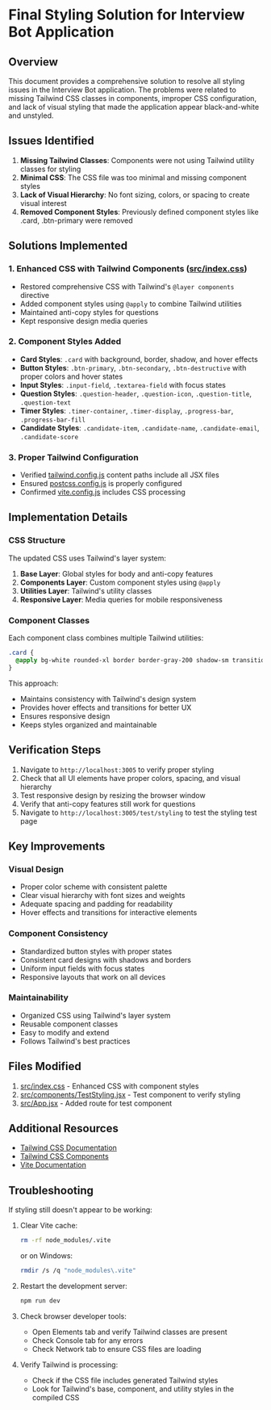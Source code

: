 # Final Styling Solution for Interview Bot Application

## Overview

This document provides a comprehensive solution to resolve all styling issues in the Interview Bot application. The problems were related to missing Tailwind CSS classes in components, improper CSS configuration, and lack of visual styling that made the application appear black-and-white and unstyled.

## Issues Identified

1. **Missing Tailwind Classes**: Components were not using Tailwind utility classes for styling
2. **Minimal CSS**: The CSS file was too minimal and missing component styles
3. **Lack of Visual Hierarchy**: No font sizing, colors, or spacing to create visual interest
4. **Removed Component Styles**: Previously defined component styles like .card, .btn-primary were removed

## Solutions Implemented

### 1. Enhanced CSS with Tailwind Components ([src/index.css](file:///d:/interview%20bot/src/index.css))

- Restored comprehensive CSS with Tailwind's `@layer components` directive
- Added component styles using `@apply` to combine Tailwind utilities
- Maintained anti-copy styles for questions
- Kept responsive design media queries

### 2. Component Styles Added

- **Card Styles**: `.card` with background, border, shadow, and hover effects
- **Button Styles**: `.btn-primary`, `.btn-secondary`, `.btn-destructive` with proper colors and hover states
- **Input Styles**: `.input-field`, `.textarea-field` with focus states
- **Question Styles**: `.question-header`, `.question-icon`, `.question-title`, `.question-text`
- **Timer Styles**: `.timer-container`, `.timer-display`, `.progress-bar`, `.progress-bar-fill`
- **Candidate Styles**: `.candidate-item`, `.candidate-name`, `.candidate-email`, `.candidate-score`

### 3. Proper Tailwind Configuration

- Verified [tailwind.config.js](file:///d:/interview%20bot/tailwind.config.js) content paths include all JSX files
- Ensured [postcss.config.js](file:///d:/interview%20bot/postcss.config.js) is properly configured
- Confirmed [vite.config.js](file:///d:/interview%20bot/vite.config.js) includes CSS processing

## Implementation Details

### CSS Structure

The updated CSS uses Tailwind's layer system:

1. **Base Layer**: Global styles for body and anti-copy features
2. **Components Layer**: Custom component styles using `@apply`
3. **Utilities Layer**: Tailwind's utility classes
4. **Responsive Layer**: Media queries for mobile responsiveness

### Component Classes

Each component class combines multiple Tailwind utilities:

```css
.card {
  @apply bg-white rounded-xl border border-gray-200 shadow-sm transition-shadow hover:shadow-md;
}
```

This approach:
- Maintains consistency with Tailwind's design system
- Provides hover effects and transitions for better UX
- Ensures responsive design
- Keeps styles organized and maintainable

## Verification Steps

1. Navigate to `http://localhost:3005` to verify proper styling
2. Check that all UI elements have proper colors, spacing, and visual hierarchy
3. Test responsive design by resizing the browser window
4. Verify that anti-copy features still work for questions
5. Navigate to `http://localhost:3005/test/styling` to test the styling test page

## Key Improvements

### Visual Design
- Proper color scheme with consistent palette
- Clear visual hierarchy with font sizes and weights
- Adequate spacing and padding for readability
- Hover effects and transitions for interactive elements

### Component Consistency
- Standardized button styles with proper states
- Consistent card designs with shadows and borders
- Uniform input fields with focus states
- Responsive layouts that work on all devices

### Maintainability
- Organized CSS using Tailwind's layer system
- Reusable component classes
- Easy to modify and extend
- Follows Tailwind's best practices

## Files Modified

1. [src/index.css](file:///d:/interview%20bot/src/index.css) - Enhanced CSS with component styles
2. [src/components/TestStyling.jsx](file:///d:/interview%20bot/src/components/TestStyling.jsx) - Test component to verify styling
3. [src/App.jsx](file:///d:/interview%20bot/src/App.jsx) - Added route for test component

## Additional Resources

- [Tailwind CSS Documentation](https://tailwindcss.com/docs)
- [Tailwind CSS Components](https://tailwindcss.com/components)
- [Vite Documentation](https://vitejs.dev/config/)

## Troubleshooting

If styling still doesn't appear to be working:

1. Clear Vite cache:
   ```bash
   rm -rf node_modules/.vite
   ```
   or on Windows:
   ```bash
   rmdir /s /q "node_modules\.vite"
   ```

2. Restart the development server:
   ```bash
   npm run dev
   ```

3. Check browser developer tools:
   - Open Elements tab and verify Tailwind classes are present
   - Check Console tab for any errors
   - Check Network tab to ensure CSS files are loading

4. Verify Tailwind is processing:
   - Check if the CSS file includes generated Tailwind styles
   - Look for Tailwind's base, component, and utility styles in the compiled CSS